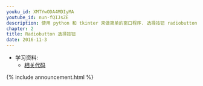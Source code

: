 ```yaml
---
youku_id: XMTYwODA4MDIyMA
youtube_id: nun-fQIJsZE
description: 使用 python 和 tkinter 来做简单的窗口程序. 选择按钮 radiobutton 练习.
chapter: 2
title: Radiobutton 选择按钮
date: 2016-11-3
---
```

* 学习资料:
  * [相关代码](https://github.com/MorvanZhou/tutorials/blob/master/tkinterTUT/tk5_radiobutton.py)

{% include announcement.html %}
